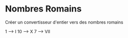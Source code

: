 # Nombres Romains

Créer un convertisseur d'entier vers des  nombres romains

1 --> I
10 --> X
7 --> VII
